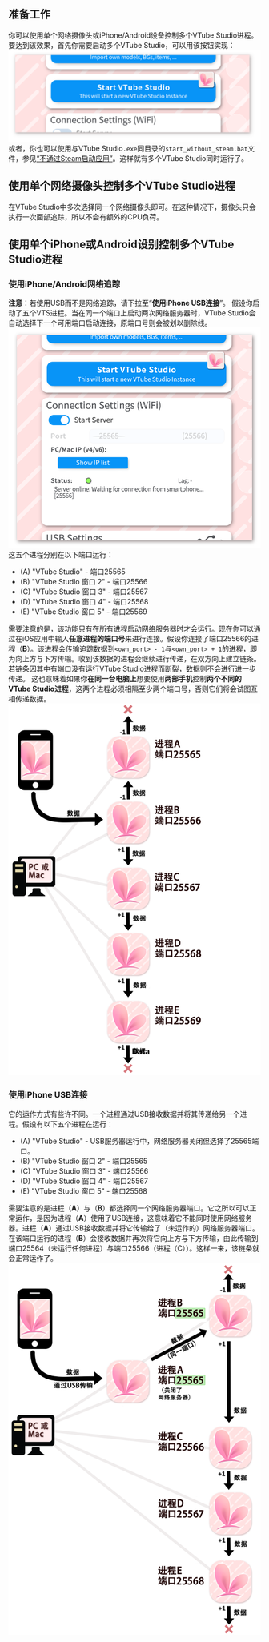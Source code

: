 ## 准备工作

你可以使用单个网络摄像头或iPhone/Android设备控制多个VTube Studio进程。
要达到该效果，首先你需要启动多个VTube Studio，可以用该按钮实现：
![](https://github.com/Elegetic/Photos/blob/main/VTS/start_new_vts_instance_button.png)
或者，你也可以使用与VTube Studio`.exe`同目录的`start_without_steam.bat`文件，参见[“不通过Steam启动应用”](https://github.com/Elegetic/VTubeStudio/wiki/%E4%B8%8D%E9%80%9A%E8%BF%87Steam%E5%90%AF%E5%8A%A8%E5%BA%94%E7%94%A8)。这样就有多个VTube Studio同时运行了。

## 使用单个网络摄像头控制多个VTube Studio进程

在VTube Studio中多次选择同一个网络摄像头即可。在这种情况下，摄像头只会执行一次面部追踪，所以不会有额外的CPU负荷。

## 使用单个iPhone或Android设别控制多个VTube Studio进程

### 使用iPhone/Android网络追踪

**注意**：若使用USB而不是网络追踪，请下拉至“**使用iPhone USB连接**”。
假设你启动了五个VTS进程。当在同一个端口上启动两次网络服务器时，VTube Studio会自动选择下一个可用端口启动连接，原端口号则会被划以删除线。
![](https://github.com/Elegetic/Photos/blob/main/VTS/network_server_auto_ip.png)
这五个进程分别在以下端口运行：

* (A) "VTube Studio" - 端口25565
* (B) "VTube Studio 窗口 2" - 端口25566
* (C) "VTube Studio 窗口 3" - 端口25567
* (D) "VTube Studio 窗口 4" - 端口25568
* (E) "VTube Studio 窗口 5" - 端口25569

需要注意的是，该功能只有在所有进程启动网络服务器时才会运行。现在你可以通过在iOS应用中输入**任意进程的端口号**来进行连接。假设你连接了端口25566的进程（**B**）。该进程会传输追踪数据到`<own_port> - 1`与`<own_port> + 1`的进程，即为向上方与下方传输。收到该数据的进程会继续进行传递，在双方向上建立链条。若链条因其中有端口没有运行VTube Studio进程而断裂，数据则不会进行进一步传递。
这也意味着如果你**在同一台电脑上**想要使用**两部手机**控制**两个不同的VTube Studio进程**，这两个进程必须相隔至少两个端口号，否则它们将会试图互相传递数据。
![](https://github.com/Elegetic/Photos/blob/main/VTS/vtube_studio_multi_instance_1_CHN.png)

### 使用iPhone USB连接

它的运作方式有些许不同。一个进程通过USB接收数据并将其传递给另一个进程。假设有以下五个进程在运行：

* (A) "VTube Studio" - USB服务器运行中，网络服务器关闭但选择了25565端口。
* (B) "VTube Studio 窗口 2" - 端口25565
* (C) "VTube Studio 窗口 3" - 端口25566
* (D) "VTube Studio 窗口 4" - 端口25567
* (E) "VTube Studio 窗口 5" - 端口25568

需要注意的是进程（**A**）与（**B**）都选择同一个网络服务器端口。它之所以可以正常运作，是因为进程（**A**）使用了USB连接，这意味着它不能同时使用网络服务器。进程（**A**）通过USB接收数据并将它传输给了（未运作的）网络服务器端口。在该端口运行的进程（**B**）会接收数据并再次将它向上方与下方传输，由此传输到端口25564（未运行任何进程）与端口25566（进程（C））。这样一来，该链条就会正常运作了。
![](https://github.com/Elegetic/Photos/blob/main/VTS/vtube_studio_multi_instance_2_CHN.png)